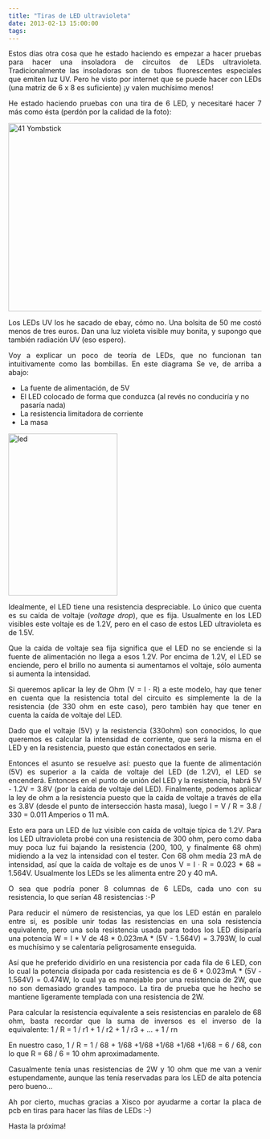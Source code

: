 ```yaml
---
title: "Tiras de LED ultravioleta"
date: 2013-02-13 15:00:00
tags: 
---
```

<p style="text-align: justify;">Estos días otra cosa que he estado haciendo es empezar a hacer pruebas para hacer una insoladora de circuitos de LEDs ultravioleta. Tradicionalmente las insoladoras son de tubos fluorescentes especiales que emiten luz UV. Pero he visto por internet que se puede hacer con LEDs (una matriz de 6 x 8 es suficiente) ¡y valen muchísimo menos!</p>
<p style="text-align: justify;">He estado haciendo pruebas con una tira de 6 LED, y necesitaré hacer 7 más como ésta (perdón por la calidad de la foto):</p>
<p style="text-align: justify;"><a href="http://yombo.org/wp-content/uploads/2013/02/41-Yombstick.jpg"><img class="aligncenter size-large wp-image-435" alt="41 Yombstick" src="http://yombo.org/wp-content/uploads/2013/02/41-Yombstick-1024x613.jpg" width="625" height="374" /></a></p>
<p style="text-align: justify;">Los LEDs UV los he sacado de ebay, cómo no. Una bolsita de 50 me costó menos de tres euros. Dan una luz violeta visible muy bonita, y supongo que también radiación UV (eso espero).</p>
<p style="text-align: justify;">Voy a explicar un poco de teoría de LEDs, que no funcionan tan intuitivamente como las bombillas. En este diagrama Se ve, de arriba a abajo:</p>

<ul>
	<li>La fuente de alimentación, de 5V</li>
	<li>El LED colocado de forma que conduzca (al revés no conduciría y no pasaría nada)</li>
	<li>La resistencia limitadora de corriente</li>
	<li>La masa</li>
</ul>
<p style="text-align: justify;"><a href="http://yombo.org/wp-content/uploads/2013/02/led1.png"><img class="aligncenter size-full wp-image-446" alt="led" src="http://yombo.org/wp-content/uploads/2013/02/led1.png" width="217" height="322" /></a></p>
<p style="text-align: justify;">Idealmente, el LED tiene una resistencia despreciable. Lo único que cuenta es su caída de voltaje (<em>voltage drop</em>), que es fija. Usualmente en los LED visibles este voltaje es de 1.2V, pero en el caso de estos LED ultravioleta es de 1.5V.</p>
<p style="text-align: justify;">Que la caída de voltaje sea fija significa que el LED no se enciende si la fuente de alimentación no llega a esos 1.2V. Por encima de 1.2V, el LED se enciende, pero el brillo no aumenta si aumentamos el voltaje, sólo aumenta si aumenta la intensidad.</p>
<p style="text-align: justify;">Si queremos aplicar la ley de Ohm (V = I · R) a este modelo, hay que tener en cuenta que la resistencia total del circuito es simplemente la de la resistencia (de 330 ohm en este caso), pero también hay que tener en cuenta la caída de voltaje del LED.</p>
<p style="text-align: justify;">Dado que el voltaje (5V) y la resistencia (330ohm) son conocidos, lo que queremos es calcular la intensidad de corriente, que será la misma en el LED y en la resistencia, puesto que están conectados en serie.</p>
<p style="text-align: justify;">Entonces el asunto se resuelve así: puesto que la fuente de alimentación (5V) es superior a la caída de voltaje del LED (de 1.2V), el LED se encenderá. Entonces en el punto de unión del LED y la resistencia, habrá 5V - 1.2V = 3.8V (por la caída de voltaje del LED). Finalmente, podemos aplicar la ley de ohm a la resistencia puesto que la caída de voltaje a través de ella es 3.8V (desde el punto de intersección hasta masa), luego I = V / R = 3.8 / 330 = 0.011 Amperios o 11 mA.</p>
<p style="text-align: justify;">Esto era para un LED de luz visible con caída de voltaje típica de 1.2V. Para los LED ultravioleta probé con una resistencia de 300 ohm, pero como daba muy poca luz fui bajando la resistencia (200, 100, y finalmente 68 ohm) midiendo a la vez la intensidad con el tester. Con 68 ohm medía 23 mA de intensidad, así que la caída de voltaje es de unos V = I · R = 0.023 * 68 = 1.564V. Usualmente los LEDs se les alimenta entre 20 y 40 mA.</p>
<p style="text-align: justify;">O sea que podría poner 8 columnas de 6 LEDs, cada uno con su resistencia, lo que serían 48 resistencias :-P</p>
<p style="text-align: justify;">Para reducir el número de resistencias, ya que los LED están en paralelo entre sí, es posible unir todas las resistencias en una sola resistencia equivalente, pero una sola resistencia usada para todos los LED disiparía una potencia W = I * V de 48 * 0.023mA * (5V - 1.564V) = 3.793W, lo cual es muchísimo y se calentaría peligrosamente enseguida.</p>
<p style="text-align: justify;">Así que he preferido dividirlo en una resistencia por cada fila de 6 LED, con lo cual la potencia disipada por cada resistencia es de 6 * 0.023mA * (5V - 1.564V) = 0.474W, lo cual ya es manejable por una resistencia de 2W, que no son demasiado grandes tampoco. La tira de prueba que he hecho se mantiene ligeramente templada con una resistencia de 2W.</p>
<p style="text-align: justify;">Para calcular la resistencia equivalente a seis resistencias en paralelo de 68 ohm, basta recordar que la suma de inversos es el inverso de la equivalente: 1 / R = 1 / r1 + 1 / r2 + 1 / r3 + ... + 1 / rn</p>
<p style="text-align: justify;">En nuestro caso, 1 / R = 1 / 68 + 1/68 +1/68 +1/68 +1/68 +1/68 = 6 / 68, con lo que R = 68 / 6 = 10 ohm aproximadamente.</p>
<p style="text-align: justify;">Casualmente tenía unas resistencias de 2W y 10 ohm que me van a venir estupendamente, aunque las tenía reservadas para los LED de alta potencia pero bueno...</p>
<p style="text-align: justify;">Ah por cierto, muchas gracias a Xisco por ayudarme a cortar la placa de pcb en tiras para hacer las filas de LEDs :-)</p>
<p style="text-align: justify;">Hasta la próxima!</p>